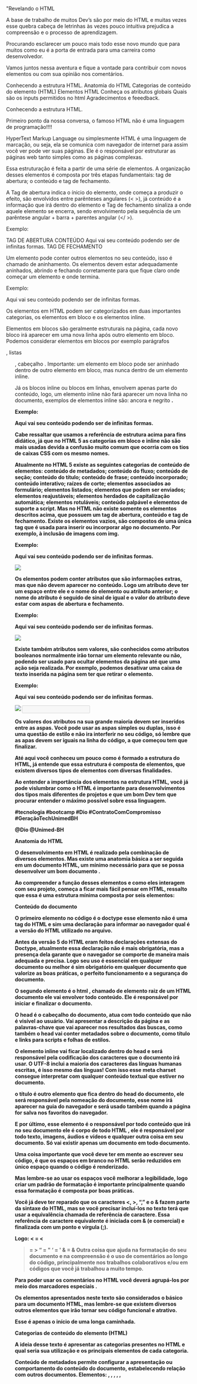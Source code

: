 <p> "Revelando o HTML

A base de trabalho de muitos Dev’s são por meio do HTML e muitas vezes esse quebra cabeça de letrinhas às vezes pouco intuitiva prejudica a compreensão e o processo de aprendizagem. 

Procurando esclarecer um pouco mais todo esse novo mundo que para muitos como eu é a porta de entrada para uma carreira como desenvolvedor. 

Vamos juntos nessa aventura e fique a vontade para contribuir com novos elementos ou com sua opinião nos comentários.


Conhecendo a estrutura HTML.
Anatomia do HTML
Categorias de conteúdo do elemento (HTML)
Elementos HTML
Conheça os atributos globais
Quais são os inputs permitidos no html
Agradecimentos e feeedback.


Conhecendo a estrutura HTML.

Primeiro ponto da nossa conversa, o famoso HTML não é uma linguagem de programação!!!!

HyperText Markup Language ou simplesmente HTML é uma linguagem de marcação, ou seja, ela se comunica com navegador de internet para assim você ver pode ver suas páginas. Ele é o responsável por estruturar as páginas web tanto simples como as páginas  complexas. 

Essa estruturação é feita a partir de uma série de elementos. A organização desses elementos é composta por três etapas fundamentais: tag de abertura; o conteúdo e tag de fechamento. 

A Tag de abertura indica o ínicio do elemento, onde começa a produzir o efeito, são envolvidos entre parênteses angulares (< >), já conteúdo é a informação que irá dentro do elemento e Tag de fechamento sinaliza a onde aquele elemento se encerra, sendo envolvimento pela sequência de um parêntese angular + barra + parentes angular (</ >). 

Exemplo: 

TAG DE ABERTURA       <body> 
CONTEÚDO	               	Aqui vai seu conteúdo podendo ser de infinitas formas.
TAG DE FECHAMENTO  </body>

Um elemento pode conter outros elementos no seu conteúdo, isso é chamado de aninhamento. Os elementos devem estar adequadamente aninhados, abrindo e fechando corretamente para que fique claro onde começar um elemento e onde termina. 



Exemplo: 
<body> 
	<p>Aqui vai seu conteúdo podendo ser de infinitas formas.</p>
</body>

Os elementos em HTML podem ser categorizados em duas importantes categorias, os elementos em bloco e os elementos inline. 

Elementos em blocos são geralmente estruturais na página, cada novo bloco irá aparecer em uma nova linha após outro elemento em bloco. Podemos considerar elementos em blocos por exemplo parágrafos <p>, listas <ul>, cabeçalho <head>. 
Importante: um elemento em bloco pode ser aninhado dentro de outro elemento em bloco, mas nunca dentro de um elemento inline. 

Já os blocos inline ou blocos em linhas, envolvem apenas parte do conteúdo, logo, um elemento inline não fará aparecer um nova linha no documento, exemplos de elementos inline são: ancora <a> e negrito <strong>.

Exemplo: 
<body> 
	<p>Aqui vai seu conteúdo podendo ser de <strong>infinitas formas</strong>.</p>
</body>

Cabe ressaltar que usamos a referência de estrutura acima para fins didático, já que  no HTML 5 as categorias em bloco e inline não são mais usadas devida a confusão muito comum que ocorria com os tios de caixas CSS com os mesmo nomes. 

Atualmente no HTML 5 existe as seguintes categorias de conteúdo de elementos: conteúdo de metadados; conteúdo do fluxo; conteúdo de seção; conteúdo do título; conteúdo de frase; conteúdo incorporado; conteúdo interativo; raízes de corte; elementos associados ao formulário; elementos listados; elementos que podem ser enviados; elementos reajustáveis; elementos herdados de capitalização automática; elementos rotuláveis; conteúdo palpável e elementos de suporte a script. 
Mas no HTML não existe somente os elementos descritos acima, que possuem um tag de abertura, conteúdo e tag de fechamento. Existe os elementos vazios, são compostos de uma única tag que é usada para inserir ou incorporar algo no documento. Por exemplo, à inclusão de imagens com img.

Exemplo: 
<body> 
	<p>Aqui vai seu conteúdo podendo ser de <strong>infinitas formas</strong>.</p>
	<img src=./imagens/estrutura-html.png>
</body>

Os elementos podem conter atributos que são informações extras, mas que não devem aparecer no conteúdo. Logo um atributo deve ter um espaço entre ele e o nome do elemento ou atributo anterior; o nome do atributo é seguido de sinal de igual e o valor do atributo deve estar com aspas de abertura e fechamento. 

Exemplo: 
<body> 
	<p class=“conteudo-geral”>Aqui vai seu conteúdo podendo ser de <strong>infinitas formas</strong>.</p>
	<img src=./imagens/estrutura-html.png>
</body>

Existe também atributos sem valores, são conhecidos como atributos booleanos normalmente irão tornar um elemento relevante ou não, podendo ser usado para ocultar elementos da página até que uma ação seja realizada. Por exemplo, podemos desativar uma caixa de texto inserida na página sem ter que retirar o elemento. 

 Exemplo: 
<body> 
	<p class=“conteudo-geral”>Aqui vai seu conteúdo podendo ser de <strong>infinitas formas</strong>.</p>
	<img src=./imagens/estrutura-html.png>
	<input type=”text” disabled>
</body>

Os valores dos atributos na sua grande maioria devem ser inseridos entre as aspas. Você pode usar as aspas simples ou duplas, isso é uma questão de estilo e não ira interferir no seu código, só lembre que as apas devem ser iguais na linha do código, a que começou tem que finalizar.

Até aqui você conheceu um pouco como é formado a estrutura do HTML, já entende que essa estrutura é composta de elementos, que existem diversos tipos de elementos com diversas finalidades.

Ao entender a importância dos elementos na estrutura HTML, você já pode vislumbrar como o HTML é importante para desenvolvimentos dos tipos mais diferentes de projetos e que um bom Dev tem que procurar entender o máximo possível sobre essa linguagem. 

#tecnologia #bootcamp #Dio #ContratoComCompromisso #GeraçãoTechUnimedBH

@Dio
@Unimed-BH

Anatomia do HTML

O desenvolvimento em HTML é realizado pela combinação de diversos elementos. Mas existe uma anatomia básica a ser seguida em um documento HTML, um mínimo necessário para que se possa desenvolver um bom documento .

Ao compreender a função desses elementos e como eles interagem com seu projeto, começa a ficar mais fácil pensar em HTML, ressalto que essa é uma estrutura mínima composta por seis elementos: 


<!DOCTYPE html>
<html>
	<head>
		<meta charset=”utf-8”>
		<title> Anatomia HTML</title>
	</head>
	<body>
		<p> Conteúdo do documento</p>
	</body>
</html>

O primeiro elemento no código é o doctype <!DOCTYPE html>  esse elemento não é uma tag do HTML e sim uma declaração para informar ao navegador qual é a versão do HTML utilizado no arquivo. 

Antes da versão 5 do HTML eram feitos declarações extensas do Doctype, atualmente essa declaração não é mais obrigatória, mas a presença dela garante que o navegador se comporte de maneira mais adequada e precisa. Logo seu uso é essencial em qualquer documento ou melhor é sim obrigatório em qualquer documento que valorize as boas práticas, o perfeito funcionamento e a segurança do documento. 

O segundo elemento é o html <html></html>, chamado de elemento raiz de um HTML documento ele vai envolver todo conteúdo. Ele é responsável por iniciar e finalizar o documento. 

O head <head></head> é o cabeçalho do documento, atua com todo conteúdo que não é visível ao usuário. Vai apresentar a descrição da página e as palavras-chave que vai aparecer nos resultados das buscas, como também o head vai conter metadados sobre o documento, como título e links para scripts e folhas de estilos. 

O elemento inline <meta charset=utf-8> vai ficar localizado dentro do head e será responsável pela codificação dos caracteres que o documento irá usar. O UTF-8 inclui a maioria dos caracteres das línguas humanas escritas, é isso mesmo das línguas! 
Com isso esse meta charset consegue interpretar com qualquer conteúdo textual que estiver no documento. 

o título <title></title> é outro elemento que fica dentro do head do documento, ele será responsável pela nomeação do documento, esse nome irá aparecer na guia do navegador e será usado também quando a página for salva nos favoritos do navegador. 

E por último, esse elemento é o responsável por todo conteúdo que irá no seu documento ele é corpo de todo HTML <body></body>, ele é responsável por todo texto, imagens, áudios e vídeos e qualquer outra coisa em seu documento. Só vai existir apenas um documento <body> em todo documento. 

Uma coisa importante que você deve ter em mente ao escrever seu código, é que os espaços em branco no HTML serão reduzidos em único espaço quando o código é renderizado. 

Mas lembre-se ao usar os espaços você melhorar a legibilidade, logo criar um padrão de formatação é importante principalmente quando essa formatação é composta por boas práticas. 

Você já deve ter reparado que os caracteres <, >, “,” e o & fazem parte da sintaxe do HTML, mas se você precisar incluí-los no texto terá que usar a equivalência chamada de referência de caractere. Essa referência de caractere equivalente é iniciada com & (e comercial) e finalizada com um ponto e vírgula (;). 

Logo: 
< = &lt;
> = &gt;
“ = &quot;
‘ = &apos; 
& = &amp;
Outra coisa que ajuda na formatação do seu documento e na compreensão é o uso de comentários ao longo do código, principalmente nos trabalhos colaborativos e/ou em códigos que você já trabalhou a muito tempo. 

Para poder usar os comentários no HTML você deverá agrupá-los por meio dos marcadores especiais <!-- -->. 

Os elementos apresentados neste texto são considerados o básico para um documento HTML, mas lembre-se que existem diversos outros elementos que irão tornar seu código funcional e atrativo. 

Esse é apenas o início de uma longa caminhada. 

 
Categorias de conteúdo do elemento (HTML)

A ideia desse texto é apresentar as categorias presentes no HTML e qual seria sua utilização e os principais elementos de cada categoria. 

Conteúdo de metadados permite configurar a apresentação ou comportamento do conteúdo do documento, estabelecendo relação com outros documentos. Elementos: <base>, <command>, <link>, <meta>, <noscript>, <script>, <style> e <title>.

Conteúdo do fluxo está relacionado diretamente com elementos usados no corpo do documento. Elementos: <a>, <abbr>, <address>, <article>, <aside>, <audio>, <b>,<bdo>, <bdi>, <blockquote>, <br>, <button>, <canvas>, <cite>, <code>, <command>, <data>, <datalist>, <del>, <details>, <dfn>, <div>, <dl>, <em>, <embed>, <fieldset>, <figure>, <footer>, <form>, <h1> , <h2> , <h3> , <h4> , <h5> , <h6> , <header>, <hgroup>, <hr>, <i>, <iframe>, <img>, <input>, <ins>, <kbd> , <keygen> , <label>, <main>, <map>, <mark>, <math>, <menu> , <meter>, <nav>, <noscript>, <object> , <ol>, <output>, <p>, <pre>, <progress>, <q>, <ruby>, <s>, <samp> , <script>, <section>, <select>, <small> , <span>, <strong>, <sub>, <sup>, <svg>, <table>, <template>, <textarea>, <time>, <ul>, <var>, <video>, <wbr> e Text.

Conteúdo de seção pode ser usado dentro de elementos como <header>, <footer> e no conteúdo do cabeçalho. Elementos: <article>, <aside>, <nav> e <section>.

Conteúdo do título define o cabeçalho de uma seção. Elementos:  <h1>, <h2>, <h3>, <h4>, <h5>, <h6>  e <hgroup>.

Conteúdo de frase (fraseado) está relacionado ao texto e a sua marcação, conjunto de frases compõem parágrafos. Elementos:<abbr>, <audio>, <b>, <bdo>, <br>, <button>, <canvas>, <cite>, <code>, <command>, <datalist>, <dfn>, <em>, <embed>, <i>, <iframe>, <img>, <input>, <kbd>, <keygen>, <label>, <mark>, <math>, <meter>, <noscript>, <object>, <output>, <progress>, <q>, <ruby>, <samp>, <script>, <select>, <small>, <span>, <strong>, <sub>, <sup>, <svg>, <textarea>, <time>, <var>, <video>, <wbr> e texto simples (não consistindo somente de caracteres de espaço em branco). 

Conteúdo incorporado permite importar outros recursos para o documento ou inserir conteúdo de uma outra linguagem de marcação. Elementos: <audio>, <canvas>, <embed>, <iframe>, <img>, <math>, <object>, <svg> e <video>.

Conteúdo interativo está destinado à interação com usuário. Elementos:<a> (se o href estiver presente), <audio> (se o controls estiver presente), <button>, <details>,  <embed>, <iframe>, <img>(se o usemap estiver presente), <input>(se o type não estiver no estado Oculto), <label>, <select>, <textarea>, <video>(se o controls estiver presente).  

Raízes de Corte possuem suas próprias características não está associado diretamente ao elemento mãe. Elementos: <blockquote>, <body>, <details>, <dialog>, <fieldset>, <figure>, <td>.

Elementos associados ao formulário estão relacionados a um formulário. Elementos:  <button>, <fieldset>, <input>, <object>, <output>, <select>, <textarea>, <img>, elementos personalizados associados a formulários.

Elementos listados está relacionado a um form de conteúdo ao qual possui um proprietário definido (form.elements e fieldset.elements). Elementos: <button>, <fieldset>, <input>, <object>, <output>, <select>, <textarea>, elementos personalizados associados a formulários.

Elementos que podem ser enviados são elementos que podem ser usados para construir a lista de entrada quando um form é submetido. Elementos: <button>, <input>, <select>, <textarea>, elementos personalizados associados a formulários.

Elementos reajustáveis está relacionado a elementos que podem ser afetados quando um form é redefinido. Elementos: <input>, <output>, <select>, <textarea>, elementos personalizados associados a formulários.

Elementos herdados de capitalização automática esses elementos herdam o autocapitalize do proprietário do formulário. Elementos: <button>, <fieldset>, <input>, <output>, <select>, <textarea>. 

Elementos rotuláveis são elementos que podem ser associados a um label. Elemento: <button>, <input>(se o type não estiver no estado Oculto ), <meter>, <output>, <progress>, <select>, <textarea>, elementos personalizados associados a formulários.

Conteúdo palpável em regra geral está associado a conteúdo de fluxos ou fraseado e que não tenham o hiddean especificado. Elementos: <a>, <abbr>, <address>, <article>, <aside>, <audio> (se o controls estiver presente), <b>, <bdi>, <bdo>, <blockquote>, <button>, <canvas>, <cite>, <code>, <data>, <details>, <dfn>, <div>, <dl> (se os filhos do elemento incluírem pelo menos um grupo nome-valor), <em>, <embed>, <fieldset>, <figure>, <footer>, <form>, <h1>, <h2>, <h3>, <h4>, <h5>, <h6>, <header>, <hgroup>, <i>, <iframe>, <img>, <input> (se o type não estiver no estado Oculto), <ins>, <kbd>, <label>, <main>, <map>, <mark> <menu> (se os filhos do elemento incluirem pelo menos um li), <meter>, <nav>, <object>, <ol>(se os filhos do elemento incluirem pelo menos um li), <output>, <p>, <pre>, <progress>, <q>, <ruby>, <s>, <samp>, <section>, <select>, <small>, <span>, <strong>, <sub>, <sup>, <table>, <textarea>, <time>, <u>, <ul> (se os filhos do elemento incluirem pelo menos um li), <var>, <video>, elementos personalizados autônomos, texto que não é espaço em branco entre elementos.

Elementos de suporte a script são aqueles que não são renderizados, mas fornecem funcionalidade para o usuário. Elementos:  <script>, <template> 

Elementos HTML

Elementos são a base do documento HTML, eles iniciam e finalizam o documento com elemento raiz <html>. 

Mas além do elemento raiz, temos diversos elementos para as mais variadas situações, esses elementos irão permitir criar uma estrutura cada vez mais complexa para seu código. 

Após incluído o elemento raiz, os próximos elementos estão relacionados aos metadados do documento.

<base> esse elemento será usado apenas uma vez no documento e será responsável por especificar o endereço (URL) de todos os endereços contidos dentro do documento. 

Esse elemento além de incluir atributos globais está diretamente relacionado aos atributos href e target.

<head> vai conter título, links para scripts e folha de estilos podem ser adicionados os atributos globais.

<link> esse elemento está relacionado a um recurso externo, normalmente são usados para vincular as folhas de estilos. Os link poderão conter os seguintes atributos: as, charset, crossorigin, disabled, href, hreflang, media, methods, rel, rev, sizes, target, type.

<meta> vai definir as informações referente aos metadados que não podem ser definidos por outros elementos (<base>, <link>, <script>, <style> ou <title>). Esse elemento vai incluir os atributos globais, além: charset, content, http-equiv, name, creator, googlebot, publish, robots, slurp, viewport, scheme. 

<style> vai conter as informações sobre o estilo do documento, normalmente no CSS. Pode conter os atributos type, media, scoped, title, disabled e os atributos globais. 

<title> defini o título do documento que será mostrado nos bucadores e na aba da página. Deve conter apenas texto e será sempre usado dentro da <head> e irá incluir somente os atributos globais.

Até aqui vimos os elementos relacionados ao metadados, mas agora iremos conhecer os elementos que permitem fazer a separação de conteúdo. Os elementos que separam os conteúdos permitem fazer uma organização lógica do documento. 

<adress> vai fornecer informações de contato, podendo ser as informações necessárias, como endereço físico, RTL, email, telefone, mídia social, coordenadas geográficas e o que mais for preciso referente ao contato. Lembrar sempre de incluir o nome da pessoa ou do grupo/organização para qual são referentes às informações de contato. Esse elemento inclui somente os atributos globais. 

<article> é um elemento que representa uma forma de conteúdo independente. São aplicados os atributos globais.  

<aside> é um elemento que vai está relacionado ao conteúdo do seu entorno. São aplicados os atributos globais.
<footer> vai representar um rodapé para o conteúdo de seção do seu parente mais próximo. Normalmente vai conter informações como direitos autorais, links para documentos relacionados ou informações sobre o autor. São aplicados os atributos globais.

<header> é o cabeçalho que irá conter suporte introdutório ou navegacional, além de outros elementos como um logo, seções de cabeçalho, formulário de pesquisa e muitos outros elementos. Os atributos globais podem ser atribuídos a esse elemento.  
<h1> a <h6> está relacionado a seis níveis de título de seção. <h1> é o nível de seção mais alto e deve ser usado apenas uma vez e o <h6> é o mais baixo. 

<main> vai definir o conteúdo principal dentro do <body>, dessa forma esse deve ser o único na página. Não pode ser filho dos elementos <articles>, <aside>, <footer>, <header> ou <nav>. São aplicados os atributos globais.

<nav> é um elemento de navegação que irá pontar para outras páginas ou para outras áreas do documento, seria uma seção com links de navegação. O documento poderá ter vários elementos <nav>, podendo ser para navegação em site e para navegação dentro da página, cabe ressaltar que nem todos os links devem estar dentro da <nav>. São aplicados os atributos globais.

<section> vai representar uma seção generalista no documento, normalmente possui um título e os atributos aplicados são os globais.

Quando necessitamos organizar os blocos e seções identificando o propósito ou estrutura do conteúdo colocados dentro da tag <body>, usamos os elementos de conteúdo textual. 

<blockquote> informa que o texto é referente a uma longa citação, já a fonte da citação poderá ser registrada por meio do atributo cite, esse elemento também aceita os atributos globais. 

<dd> vai fornecer mais detalhes ou uma definição mais completa dos termos de uma lista de descrições. Além dos atributos globais, esse elemento poderá ter o atributo nowrap. 

<div> é um elemento de divisão que pode agrupar elementos para fins de estilos (usando class ou id) ou por compartilhar valores de atributos. Deve ser usado somente quando não tem outro elemento semântico. São aplicados os atributos globais.

<dl> vai englobar um lista de pares de termos e descrições que é usualmente aplicado em glossário ou para exibir metadados. Pode ser aplicado os atributos globais ou o atributo compact que irá funcionar apenas no Internet Explorer. 

<dt> quando esse elemento é filho de um <dl> é capaz de identificar um termo na lista de definição. Podem ser aplicados os atributos globais. 

<figcaption> permite inserir uma legenda a uma figura ou ilustração, deve estar aninhada ao elemento <figure>. Podem ser aplicados os atributos globais. 

<hr> é um elemento inline que irá representar um quebra temática (por meio de uma linha horizontal) entre parágrafos. Além dos atributos globais podem ser adicionados o color. Para que possa realizar alteração é necessário usar folhas de estilos em cascata. 

<li> esse elemento irá criar uma lista, mas deve estar contido a um a elemento pai <ol>, <ul> ou <menu>. Podem ter os atributos value, type e os globais. 

<menu> é um elemento que permite criar uma lista não ordenada representados por elementos que podem ser links ou comandos que podem ser ativados pelos usuários. Podem ser aplicados os atributos globais.

<ol> representa um lista de itens ordenados que podem possuir os atributos compact, reversed, start, type e as globais. 

<p> representa um parágrafo que podem ter atributos globais. 

<pre> essa tag permite representar texto pré-formatado, logo os texto serão exibidos em uma fonte não proporcional e os espaços em branco serão mantidos como foi digitado. Podem ser usados atributos cols, width e wrap. 

<ul>  representa uma lista de itens sem ordem rígida podem ser incluídos os atributos compact, type e global. 

Os elementos textuais inline ajudam a definir significado, estrutura ou estilo de uma palavra, linha ou qualquer outro tipo de texto. 

<a> conhecido como elemento âncora que possui o atributo href que permite uma ligação de páginas web, arquivos, emails e outros. Além do atributo href podem ser incluídos os atributos download, hreflang, ping, referrerpolicy, rel, target e type. 

<abbr> representa uma abreviação e opcionalmente fornece uma descrição completa para ela. Usar o atributo title para definir a descrição completa da abreviação. 

<b> representa um intervalo de texto estilísticamente diferente do texto normal sem emitir grau de importância. Normalmente é usado para destacar palavras-chave, nome de produtos. Podem ser aplicados os atributos globais.

<bdi> isola um trecho  de texto que pode ser formatado em uma direção diferente de outro texto fora dela. Somente o atributo dir não é herdado, todos outros atributos globais podem ser incluídos. 

<bdo> muda a direção do texto. Podem ser usados o atributo dir e os atributos globais.

<br> permite fazer um quebra de linha em um texto. Podem ser incluídos atributos globais. 

<cite> trata-se de uma representação de uma referência a um trabalho acadêmico, científico ou artístico. Deve ser incluído o título do trabalho ou URL. Quando for referenciar uma fonte online deve ser usado o <cite> aninhado a um elemento <bloclquote> ou <q>. 

<data> vincula um determinado conteúdo a uma tradução legível por máquina. Se o conteúdo estiver relacionado à hora ou à data, o <time> deve ser usado. Podem ser incluídos os atributos globais. 

<dfn> marca o termo que será definido. O atributo title deve ser considerado. 

<em> marca o texto com ênfase. Podem ser incluídos os atributos globais. 

<i> vai representar parte do texto que será destacada do restante do texto, como termos técnicos ou expressões em outro idiomas por exemplo. Podem ser incluídos os atributos globais.

<kdb> esse elemento representa a entrada textual de um teclado ou entrada de voz. Podem ser incluídos os atributos globais.

<mark> é usado para destacar parte de um texto (como um marca texto). Podem ser incluídos os atributos globais.

<q> Indica que o texto é uma pequena citação, pode ser incluído o atributo cite para designar a fonte. 

<ruby> permite mostrar a pronùncia de caracteres do Leste Asiático. Podem ser incluídos os atributos globais.

<s> vai formatar com uma linha cortando o texto, normalmente usado em texto não relevantes ou que não estão corretos.

<samp> defina algum texto como saída de amostra de um programa de computador em um documento.
<small> esse elemento por padrão vai renderizar o texto em um tamanho de fonte menor, normalmente usado em direitos autorais e texto legal. 

<span> usado para agrupar elementos para fins de estilo (class ou id) ou para compartilhar valores de atributos como lang. Seu uso só é recomendado quando nenhum outro elemento semântico for apropriado. Ele é um elemento de linha diferente do <div> que um elemento de bloco. 

<strong> mostra o texto em negrito. 

<sub> mostra o texto subscrito. 

<sup> mostra o texto sobrescrito. 

<time> representa o tempo tanto no formato de 24 horas ou como um data precisa. Podem ser incluídos os atributos datetime e pubdate.

<u>  esse elemento sublinha o texto indicando uma anotação não textual. 

<var> representa uma variável em uma expressão matemática ou um contexto de programação. 

Os elementos abaixo estão relacionados aos recursos multimídias, podendo ser eles de imagens, áudio e vídeo. 

<area> esse elemento deve ser usado dentro de um <map>, vai definir uma região hot-spot em uma imagem. Podem ser incluídos os atributos alt, coords, download, href, hreflang, media, rel, shape, target e type.

<audio> é utilizado para embutir conteúdo de som em documento. Pode ser incorporados os atributos: autplay, buffered, controls, loop, muted, played, preload, src. 

<img> vai permitir incluir imagem no documento, os formatos aceitos serão jpeg, gif, png, svg, bmp. Os atributos associados são: alt, border, crossorigin, anonymous, use-credentials, heigth, ismap, src, srcset, width, usemap. 

<map> é usado com elemento <área> para definir uma área clicável no link. Pode ter o atributo name. 

<track> é um elemento filho dos elementos <audio> e <video> que permite especificar faixas de texto, por exemplo uma legenda automática. Podem ser incluídos os atributos default, kind, label, src e srclang.

<video> é utilizado para incorporar conteúdo de vídeo no documento. Pode ser incluído os atributos autoplay, autobuffer, buffered, controls, height, loop, muted, played, preload, poster, src e  width.

Além dos conteúdos multimídia apresentados até aqui, existem outros conteúdos que irão permitir uma série de variedade no documento. Conheça agora os elementos do conteúdo integrado. 

<embed> permite incorporar conteúdo externo em ponto do documento, esse conteúdo será fornecido por um aplicativo externo ou outra fonte de conteúdo interativo. Podem ser incluídos os atributos height, src, type e width.

<iframe> incorpora outra página html no documento. Podem ser incluídos os atributos allowfullscreen, height, mozallowfullscreen, webitallowfullscreen, mozapp, mozbrowser, name, remote, sandbox, seamless, src, srcdoc e width.  

<object> esse elemento vai representar um recurso externo. Podem incluir os atributos achive, border, classid, codebase, codetype, data, declare, form, height, name, standby, type e width. 

<picture> vai atuar como um container que irá especificar múltiplos elementos <source> para um elemento específico <img> contido nele. Podem ser usados os atributos media e type. 
<portal> esse elemento é semelhante ao iframe, que permite incorporar contexto de navegação no documento, mas a diferença está na limitação desse elemento que permite uma visualização do conteúdo sem interação. Os atributos referrerpolicy e src podem ser incorporados. 

<source> serve para especificar diversos recursos de mídia <picture>, <audio> ou <video>. Podem ser incluídos os atributos src, type, media.

Os elementos Scripting permitem a criação de conteúdos dinâmicos e aplicações Web. 

<canvas> pode ser utilizado para desenhar gráficos, composição de fotos e animações utilizando scripts. Atributos que podem ser associados são width, height. 

<noscript> define uma seção que será inserida se o script estiver desativado ou não for suportado.

<script> é usado para incluir ou referenciar um script executável. podem ser associados os atributos: async, crossorigin, defer, integrity, nomodule, src, text, type. 

Existe elementos que permitem demarcar edições, irão indicar que partes específicas de um texto foram alteradas. 

<del> representa um parte do texto que foi excluída de um documento. Pode ser associados aos atributos cite e datetime. 

<ins> vai representar um intervalo de texto que foi adicionado ao documento.Pode ser associados aos atributos cite e datetime. 

Os conteúdos tabulados permitem a criação e manipulação de dados em tabelas no documento HTML.

<caption> representa o título de uma tabela. 

<col> normalmente encontrado dentro do elemento <colgroup> vai definir a coluna na tabela. Podem ser associados ao atributos bgcolor, span.

<colgroup> define um grupo de colunas dentro de uma tabela. Podem ser incluídos os atributos span, align, col, bgcolor, char, charoff, valign. 

<table> representa dados em duas dimensões ou mais. Os atributos que podem ser associados são: align, bgcolor, border, cellpadding, cellspacing, frame, rules, summary e width. 

<tbody> representa o elemento do corpo da tabela, vai ter um conjunto de linhas da tabela.  Os atributos que podem ser associados são: align, bgcolor, char, charoff, valign. 

<td> define um célula de uma tabela que contém dados. Podem ser associados aos atributos: colspan, headers, rowspan. 

<tfoot> define um conjunto de linhas as quais farão parte do rodapé de uma tabela. Podem ser incluídos os atributos align, bgcolor. 

<th> define um célula cabeçalho do grupo de células da tabela. Podem ser associados os atributos abbr, colspan, headers, rowspan, scope.

<thead> define um conjunto de linhas definindo o cabeçalho das colunas da tabela.

<tr> define uma linha de células em uma tabela. 

O conteúdo que permite a elaboração de formulários são representado por vários elementos que juntos criam formulários que podem ser preenchidos e enviado por website ou aplicativos. 

<button> representa um botão clicável, pode ser associado aos atributos: autofocus, autocomplete, disabled, form, formaction, formenctype, formmethod, formnovalidate, formtarget, name, type, value. 
<datalist> contém um conjunto de elementos <option> que representam as opções possíveis para o valor de outros controles. 

<fieldset> é usado para agrupar elementos, assim como labels dentro de um formulário web. Os atributos que podem ser associados são: disabled, form, name.  

<input> é usado para criar controles interativos para formulários baseados na web para receber dados do usuário. Está relacionado diretamente com atributo type, aceept, mozactionhint, autocapitalize, autocomplete, autocorrect, autofocus, autosave, checked, disabled, form, formaction, formmethod, formnovalidate, formtarget, height, incremental, inputmode, list, max, maxlength, min, minlength, multiple, name, pattern, placeholder, readonly, required, selectiondirction, size, spellcheck, src, step, value, width. 

<label> é um elemento que representa uma legenda para um item em uma interface de usuário. Pode ser incluída o atributo accesskey, for e form. 

<legend> representa um rótulo para o conteúdo <fieldset>.  

<meter> representa um valor escalar dentro de um intervalo conhecido ou um valor fracionário. Os atributos que podem ser incluídos nesse elemento são: value, min, max, low, high, optimun, form.

<output>  O elemento de saída no qual um site ou aplicativo pode injetar os resultado de um cálculo ou o resultado de uma ação do usuário. Os atributos que podem ser colacionados são: for, form, name. 

<progresso> é usado para visualizar o progresso de uma tarefa e pode está relacionado com os atributos: max, value. 

<select> esse elemento representa um controle que apresenta um menu de opções. As opções de menu podem ser representadas pelo <option> e podem ser agrupadas pelo <optgroup>. 

<textarea> vai representar um controle de edição para uma caixa de texto, útil quando você quer permitir ao usuário informar um texto extenso em formato livre. 

Os elementos interativos auxiliam na criação de objetos interativos de interface para usuários. 

<details> usado como uma ferramenta de onde o usuário irá obter informações adicionais e pode ser relacionado ao atributo open. 

<dialog> representa uma caixa de diálogo ou outro componente interativo. saiba que o atributo tabindex não deve ser usado no <dialog>, mas o atributo open pode ser relacionado. 
Conheça os atributos globais 

A primeira coisa que se deve saber sobre os atributos globais que eles são comuns a todos os elementos, mas alguns elementos podem não ter os efeitos esperados. 

accesskey - fornece um dica para gerar um atalho de teclado para o elemento atual. 
autocapitalize - permite controlar a entrada de texto inserido ou editado pelo usuário. 
autofocus - Indica que um elemento deve ser focado no carregamento da página. 
class - separa uma lista por espaços das classes do elemento, logo as classes permitem que o CSS e o JavaScript  acessem elementos específicos por meio de seletores ou funções. 
contenteditable - Este atributo vai indicar se o elemento deve ser editado pelo usuário. 
contextmenu - pode ser usado como menu contextual .
data-* - é um atributo personalizado que permite que informações sejam trocadas e que pode ser usada por scripts. 
dir - indica a direção do texto do elemento. 
draggale - indica se o elemento pode ser arrastado. 
enterkeyhint - indica qual rótulo ou ícone será apresentado em teclados virtuais para tecla Enter. 
hidden - indica a relevância do elemento. 
id - é um identificador único que deve conter apenas um em todo documento. 
imputmode - fornece informações sobre a configuração de teclado virtual a ser usado ao editar este elemento ou seu conteúdo. 
is - permite especificar o padrão que o elemento deve se comportar. 
itemid - o identificador exclusivo de um item. 
itemprop - usado para adicionar propriedade a um item. 
itemref - fornece uma lista de ids de elementos com propriedades adicionais em outras partes do documento. 
itemscope - funciona em conjunto com itemtype para especificar que o HTML contido em um bloco é sobre um item específico. 
itemtype - vai especificar a URL que será usada na estrutura de dados. 
lang - ajuda a definir o idioma de um elemento. 
nonce - criptografa o elemento informando se ele pode ser usado. 
part - cria uma lisa por espaços dos nomes das partes do elemento. 
slot - atribui um slot a um elemento. 
spellcheck - define se o elemento pode ser verificado quanto a erros de ortografia. 
style - Contém declarações de estilo CSS a serem aplicadas ao elemento.
tabindex - se o elemento pode receber o foco de entrada.  
title - Contém um texto que representa informações consultivas. 
translate - usado para especificar os valores de atributo de um elemento que pode ser traduzido. 
Quais são os inputs permitidos no html 

Os <input> são usados para criar controles interativos para formulários baseados na web para aceitar dados do usuário.

<input type = “button”> renderiza botões simples que podem ser programados e controlados. 
<input type = “checkbox”>  renderiza caixas que são marcadas quando ativadas.  
<input type = “color”>  insere cor em campo de texto. 
<input type = “data”> insere uma caixa de texto que valida uma data selecionada. 
<input type = “datetime-local”> permite ter um campo para  incluir uma data e hora. 
<input type = “email”> criar um campo que pode ser adicionado um email. 
<input type = “file”> permite escolher um ou mais arquivos do dispositivo. 
<input type = “hidden”> são dados ocultos que são completamente invisíveis e não podem ser modificados pelo usuário. 
<input type = “image”> são usados para criar botões de envio que assumem a forma de uma imagem em vez de texto. 
<input type = “month”> são criadas caixas que permitem ao usuário inserir um mês e ano. 
<input type = “number”> permite que o usuário insira números. 
<input type =”password” > permite ao usuário inserir uma senha com segurança. 
<input type = “radio”> São um conjunto de botão que pode ser criado, mas apenas um pode ser selecionado ao mesmo tempo, normalmente são renderizados com pequenos círculos. 
<imput type = “range”> normalmente é representado por um controle deslizante. Permite especificar um valor entre um número mínimo e um máximo, mas a entrada precisa não é importante. 
<input type =”reset”> permite redefinir todas as entradas de um formulário. 
<input type = “search”> inclui um botão de consulta de pesquisa. 
<input type = “submit”> são os famosos botões de enviar.  
<input type = “tel”> permite ao usuário informar números de telefone. 
<input type = “text” > cria caixa de texto que o usuário pode utilizar. 
<input type = “time”> criar campo que usuário pode inserir facilmente uma hora. 
<input type = “url”> permite ao usuário inserir um endereço URL. 
<input type = “week”> cria um campo que permite ao usuário inserir um ano e a semana (podendo ser de 1 a 52 ou 53). 

Agradecimentos e feeedback. 

As informações contidas até aqui são apenas o início de uma longa jornada que irá permitir a todos nós nos desenvolver como Dev’s.  Acredito que essa base apresentada nesse documento já será de grande valia não apenas para compreensão de alguns termos, mas também como uma valiosa fonte de consulta. 
Agradeço a você que leu esse material até aqui e espero ter contribuído com a sua jornada.
Não esqueça de deixar nos comentários a sua percepção sobre essa obra, essa pequena atitude nos motivar a continuar produzindo mais textos como esse, além de ser um fonte valiosa de feedback para saber os pontos que posso melhorar em materiais futuros. 

</p>

